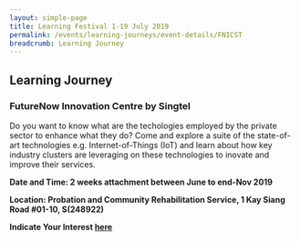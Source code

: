 ```yaml
---
layout: simple-page
title: Learning Festival 1-19 July 2019
permalink: /events/learning-journeys/event-details/FNICST
breadcrumb: Learning Journey
---
```


## Learning Journey
### FutureNow Innovation Centre by Singtel 

Do you want to know what are the techologies employed by the private sector to enhance what they do? Come and explore a suite of the state-of-art technologies e.g. Internet-of-Things (IoT) and learn about how key industry clusters are leveraging on these technologies to inovate and improve their services. 

**Date and Time: 2 weeks attachment between June to end-Nov 2019** 

**Location: Probation and Community Rehabilitation Service, 1 Kay Siang Road #01-10, S(248922)** 

**Indicate Your Interest [here](https://www.eventbrite.sg/myevent?eid=61082209533)** 
